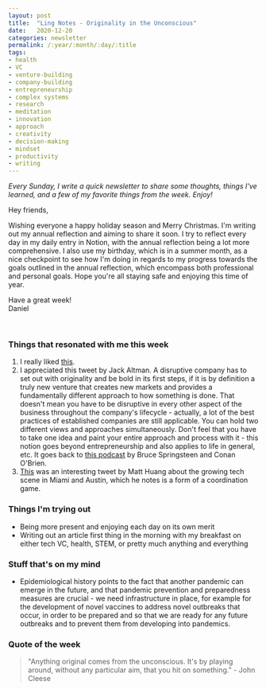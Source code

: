 ```yaml
---
layout: post
title:  "Ling Notes - Originality in the Unconscious"
date:   2020-12-20
categories: newsletter
permalink: /:year/:month/:day/:title
tags:
- health
- VC
- venture-building
- company-building
- entrepreneurship
- complex systems
- research
- meditation
- innovation
- approach
- creativity
- decision-making
- mindset
- productivity
- writing
---
```


*Every Sunday, I write a quick newsletter to share some thoughts, things I've learned, and a few of my favorite things from the week. Enjoy!*

Hey friends,

Wishing everyone a happy holiday season and Merry Christmas. I'm writing out my annual reflection and aiming to share it soon. I try to reflect every day in my daily entry in Notion, with the annual reflection being a lot more comprehensive. I also use my birthday, which is in a summer month, as a nice checkpoint to see how I'm doing in regards to my progress towards the goals outlined in the annual reflection, which encompass both professional and personal goals. Hope you're all staying safe and enjoying this time of year.

Have a great week!\
Daniel

<br>

### Things that resonated with me this week

1. I really liked [this](https://www.nbcnews.com/news/us-news/fauci-tells-kids-not-worry-he-gave-santa-claus-got-n1251855).
2. I appreciated this tweet by Jack Altman. A disruptive company has to set out with originality and be bold in its first steps, if it is by definition a truly new venture that creates new markets and provides a fundamentally different approach to how something is done. That doesn't mean you have to be disruptive in every other aspect of the business throughout the company's lifecycle - actually, a lot of the best practices of established companies are still applicable. You can hold two different views and approaches simultaneously. Don't feel that you have to take one idea and paint your entire approach and process with it - this notion goes beyond entrepreneurship and also applies to life in general, etc. It goes back to [this podcast](https://podcasts.apple.com/us/podcast/bruce-springsteen/id1438054347?i=1000496061761) by Bruce Springsteen and Conan O'Brien.
3. [This](https://twitter.com/matthuang/status/1338937426069180417?s=12) was an interesting tweet by Matt Huang about the growing tech scene in Miami and Austin, which he notes is a form of a coordination game.

### Things I'm trying out

- Being more present and enjoying each day on its own merit
- Writing out an article first thing in the morning with my breakfast on either tech VC, health, STEM, or pretty much anything and everything

### Stuff that's on my mind

- Epidemiological history points to the fact that another pandemic can emerge in the future, and that pandemic prevention and preparedness measures are crucial - we need infrastructure in place, for example for the development of novel vaccines to address novel outbreaks that occur, in order to be prepared and so that we are ready for any future outbreaks and to prevent them from developing into pandemics.

### Quote of the week

> "Anything original comes from the unconscious. It's by playing around, without any particular aim, that you hit on something." - John Cleese
